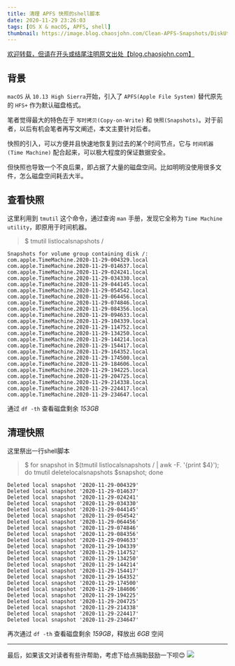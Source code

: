 ```yaml
---
title: 清理 APFS 快照的shell脚本
date: 2020-11-29 23:26:03
tags: [OS X & macOS, APFS, shell]
thumbnail: https://image.blog.chaosjohn.com/Clean-APFS-Snapshots/DiskUtility.png
---
```


[欢迎转载，但请在开头或结尾注明原文出处【blog.chaosjohn.com】](https://blog.chaosjohn.com/Clean-APFS-Snapshots.html)

## 背景
`macOS` 从 `10.13 High Sierra`开始，引入了 `APFS(Apple File System)` 替代原先的 `HFS+` 作为默认磁盘格式。

笔者觉得最大的特色在于 `写时拷贝(Copy-on-Write)` 和 `快照(Snapshots)`。对于前者，以后有机会笔者再写文阐述，本文主要针对后者。

快照的引入，可以方便并且快速地恢复到过去的某个时间节点，它与 `时间机器(Time Machine)` 配合起来，可以极大程度的保证数据安全。

但快照也导致一个不良后果，即占据了大量的磁盘空间。比如明明没使用很多文件，怎么磁盘空间耗去大半。

## 查看快照
这里利用到 `tmutil` 这个命令，通过查询 `man` 手册，发现它全称为 `Time Machine utility`，即原用于时间机器。

>$ tmutil listlocalsnapshots /

```
Snapshots for volume group containing disk /:
com.apple.TimeMachine.2020-11-29-004329.local
com.apple.TimeMachine.2020-11-29-014637.local
com.apple.TimeMachine.2020-11-29-024241.local
com.apple.TimeMachine.2020-11-29-034330.local
com.apple.TimeMachine.2020-11-29-044145.local
com.apple.TimeMachine.2020-11-29-054542.local
com.apple.TimeMachine.2020-11-29-064456.local
com.apple.TimeMachine.2020-11-29-074846.local
com.apple.TimeMachine.2020-11-29-084356.local
com.apple.TimeMachine.2020-11-29-094633.local
com.apple.TimeMachine.2020-11-29-104339.local
com.apple.TimeMachine.2020-11-29-114752.local
com.apple.TimeMachine.2020-11-29-134250.local
com.apple.TimeMachine.2020-11-29-144214.local
com.apple.TimeMachine.2020-11-29-154417.local
com.apple.TimeMachine.2020-11-29-164352.local
com.apple.TimeMachine.2020-11-29-174500.local
com.apple.TimeMachine.2020-11-29-184606.local
com.apple.TimeMachine.2020-11-29-194225.local
com.apple.TimeMachine.2020-11-29-204725.local
com.apple.TimeMachine.2020-11-29-214338.local
com.apple.TimeMachine.2020-11-29-224417.local
com.apple.TimeMachine.2020-11-29-234647.local
```

通过 `df -th` 查看磁盘剩余 *153GB*

## 清理快照
这里祭出一行shell脚本
>$ for snapshot in $(tmutil listlocalsnapshots / | awk -F. '{print $4}'); do tmutil deletelocalsnapshots $snapshot; done

```
Deleted local snapshot '2020-11-29-004329'
Deleted local snapshot '2020-11-29-014637'
Deleted local snapshot '2020-11-29-024241'
Deleted local snapshot '2020-11-29-034330'
Deleted local snapshot '2020-11-29-044145'
Deleted local snapshot '2020-11-29-054542'
Deleted local snapshot '2020-11-29-064456'
Deleted local snapshot '2020-11-29-074846'
Deleted local snapshot '2020-11-29-084356'
Deleted local snapshot '2020-11-29-094633'
Deleted local snapshot '2020-11-29-104339'
Deleted local snapshot '2020-11-29-114752'
Deleted local snapshot '2020-11-29-134250'
Deleted local snapshot '2020-11-29-144214'
Deleted local snapshot '2020-11-29-154417'
Deleted local snapshot '2020-11-29-164352'
Deleted local snapshot '2020-11-29-174500'
Deleted local snapshot '2020-11-29-184606'
Deleted local snapshot '2020-11-29-194225'
Deleted local snapshot '2020-11-29-204725'
Deleted local snapshot '2020-11-29-214338'
Deleted local snapshot '2020-11-29-224417'
Deleted local snapshot '2020-11-29-234647'
```
再次通过 `df -th` 查看磁盘剩余 *159GB*，释放出 *6GB* 空间

---

最后，如果该文对读者有些许帮助，考虑下给点捐助鼓励一下呗😊
![](https://image.blog.chaosjohn.com/donate-me.png)
